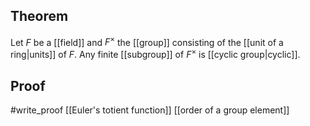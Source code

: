 ## Theorem
Let $F$ be a [[field]] and $F^\times$ the [[group]] consisting of the [[unit of a ring|units]] of $F$. Any finite [[subgroup]] of $F^\times$ is [[cyclic group|cyclic]].
## Proof
#write_proof [[Euler's totient function]] [[order of a group element]] 